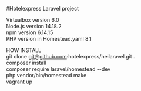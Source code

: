 #Hotelexpress Laravel project

Virtualbox version 6.0  
Node.js version 14.18.2  
npm version 6.14.15  
PHP version in Homestead.yaml 8.1  

HOW INSTALL  
git clone git@github.com:hotelexpress/heilaravel.git .   
composer install  
composer require laravel/homestead --dev  
php vendor/bin/homestead make  
vagrant up  
